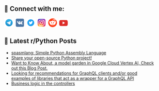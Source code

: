 ## 🔎 Connect with me:
[<img src="https://github.com/bullbesh/bullbesh/blob/main/images/Telegram.png" width="32" height="32" />](https://t.me/bullbesh)
[<img src="https://github.com/bullbesh/bullbesh/blob/main/images/VK.png" width="32" height="32" />](https://vk.com/bullbesh)
[<img src="https://github.com/bullbesh/bullbesh/blob/main/images/Twitter.png" width="32" height="32" />](https://twitter.com/bullbesh1)
[<img src="https://github.com/bullbesh/bullbesh/blob/main/images/Instagram.png" width="32" height="32" />](https://www.instagram.com/bullbesh)
[<img src="https://github.com/bullbesh/bullbesh/blob/main/images/Reddit.png" width="32" height="32" />](https://www.reddit.com/user/bullbesh)
[<img src="https://github.com/bullbesh/bullbesh/blob/main/images/YouTube.png" width="32" height="32" />](https://www.youtube.com/channel/UCtfjRs6uzgq5mfm8S06WTcg)

## 📕 Latest r/Python Posts
<!-- BLOG-POST-LIST:START -->
- [spasmlang: Simple Python Assembly Language](https://www.reddit.com/r/Python/comments/16xwgmf/spasmlang_simple_python_assembly_language/)
- [Share your open-source Python project!](https://www.reddit.com/r/Python/comments/16xw8fv/share_your_opensource_python_project/)
- [Want to Know About, a model garden in Google Cloud Vertex AI, Check out this Blog Post.](https://www.reddit.com/r/Python/comments/16xvwln/want_to_know_about_a_model_garden_in_google_cloud/)
- [Looking for recommendations for GraphQL clients and/or good examples of libraries that act as a wrapper for a GraphQL API](https://www.reddit.com/r/Python/comments/16xviit/looking_for_recommendations_for_graphql_clients/)
- [Business logic in the controllers](https://www.reddit.com/r/Python/comments/16xqpof/business_logic_in_the_controllers/)
<!-- BLOG-POST-LIST:END -->
